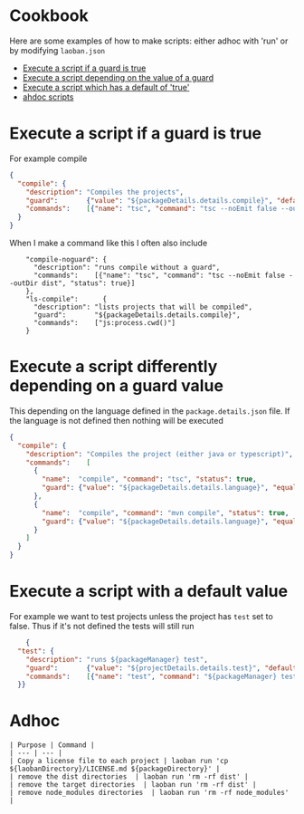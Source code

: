# Cookbook

Here are some examples of how to make scripts: either adhoc with 'run' or by modifying `laoban.json`

* [Execute a script if a guard is true](#guardTrue)
* [Execute a script depending on the value of a guard](#guardValue)
* [Execute a script which has a default of 'true'](#guardDefault)
* [ahdoc scripts](#adhoc)

# Execute a script if a guard is true<a name="guardTrue"></a>

For example compile

```json
{
  "compile": {
    "description": "Compiles the projects",
    "guard":       {"value": "${packageDetails.details.compile}", "default": true},
    "commands":    [{"name": "tsc", "command": "tsc --noEmit false --outDir dist", "status": true}]
  }
}
```

When I make a command like this I often also include

```shell
    "compile-noguard": {
      "description": "runs compile without a guard",
      "commands":    [{"name": "tsc", "command": "tsc --noEmit false --outDir dist", "status": true}]
    },
    "ls-compile":      {
      "description": "lists projects that will be compiled",
      "guard":       "${packageDetails.details.compile}",
      "commands":    ["js:process.cwd()"]
    }
```

# Execute a script differently depending on a guard value <a name="guardValue"></a>

This depending on the language defined in the `package.details.json` file. If the language is not defined then nothing
will be executed

```json
{
  "compile": {
    "description": "Compiles the project (either java or typescript)",
    "commands":    [
      {
        "name":  "compile", "command": "tsc", "status": true,
        "guard": {"value": "${packageDetails.details.language}", "equals": "typescript"}
      },
      {
        "name":  "compile", "command": "mvn compile", "status": true,
        "guard": {"value": "${packageDetails.details.language}", "equals": "java"}
      }
    ]
  }
}
```

# Execute a script with a default value<a name="guardDefault"></a>

For example we want to test projects unless the project has `test` set to false. Thus if it's not defined the tests will
still run

```json
    {
  "test": {
    "description": "runs ${packageManager} test",
    "guard":       {"value": "${projectDetails.details.test}", "default": true},
    "commands":    [{"name": "test", "command": "${packageManager} test", "status": true}]
  }}
```

# Adhoc<a name="adhoc"></a>

```shell
| Purpose | Command |
| --- | --- |
| Copy a license file to each project | laoban run 'cp ${laobanDirectory}/LICENSE.md ${packageDirectory}' |
| remove the dist directories  | laoban run 'rm -rf dist' |
| remove the target directories  | laoban run 'rm -rf dist' |
| remove node_modules directories  | laoban run 'rm -rf node_modules' |

